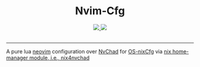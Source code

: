 <h1 align='center'>Nvim-Cfg</h1>
<div align='center'>
    <p></p>
    <div align='center'>
        <a href='https://github.com/DivitMittal/Nvim-Cfg'>
            <img src='https://img.shields.io/github/repo-size/DivitMittal/Nvim-Cfg?&style=for-the-badge&logo=github'>
        </a>
        <a href='https://github.com/DivitMittal/Nvim-Cfg/blob/main/LICENSE'>
            <img src='https://img.shields.io/static/v1.svg?style=for-the-badge&label=License&message=MIT&logo=unlicense'/>
        </a>
    </div>
    <br>
</div>

---

A pure lua [neovim](https://github.com/neovim/neovim) configuration over [NvChad](https://nvchad.com/) for [OS-nixCfg](https://github.com/DivitMittal/OS-nixCfg) via [nix home-manager module, i.e., nix4nvchad](https://github.com/nix-community/nix4nvchad)
